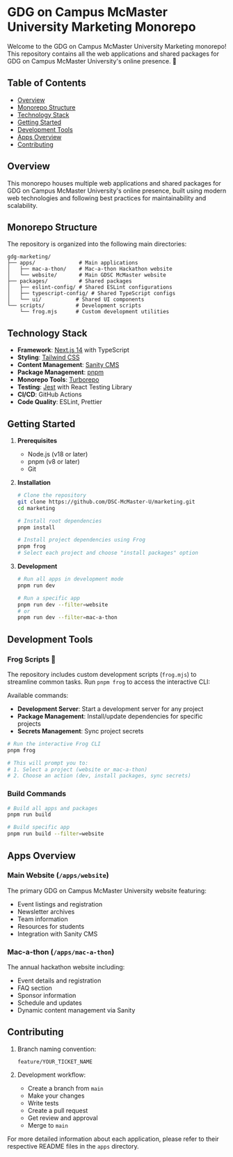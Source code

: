 # GDG on Campus McMaster University Marketing Monorepo

Welcome to the GDG on Campus McMaster University Marketing monorepo! This repository contains all the web applications and shared packages for GDG on Campus McMaster University's online presence. 👋

## Table of Contents

- [Overview](#overview)
- [Monorepo Structure](#monorepo-structure)
- [Technology Stack](#technology-stack)
- [Getting Started](#getting-started)
- [Development Tools](#development-tools)
- [Apps Overview](#apps-overview)
- [Contributing](#contributing)

## Overview

This monorepo houses multiple web applications and shared packages for GDG on Campus McMaster University's online presence, built using modern web technologies and following best practices for maintainability and scalability.

## Monorepo Structure

The repository is organized into the following main directories:

```
gdg-marketing/
├── apps/              # Main applications
│   ├── mac-a-thon/    # Mac-a-thon Hackathon website
│   └── website/       # Main GDSC McMaster website
├── packages/          # Shared packages
│   ├── eslint-config/ # Shared ESLint configurations
│   ├── typescript-config/ # Shared TypeScript configs
│   └── ui/           # Shared UI components
└── scripts/          # Development scripts
    └── frog.mjs      # Custom development utilities
```

## Technology Stack

- **Framework**: [Next.js 14](https://nextjs.org/) with TypeScript
- **Styling**: [Tailwind CSS](https://tailwindcss.com/)
- **Content Management**: [Sanity CMS](https://www.sanity.io/)
- **Package Management**: [pnpm](https://pnpm.io/)
- **Monorepo Tools**: [Turborepo](https://turbo.build/)
- **Testing**: [Jest](https://jestjs.io/) with React Testing Library
- **CI/CD**: GitHub Actions
- **Code Quality**: ESLint, Prettier

## Getting Started

1. **Prerequisites**
   - Node.js (v18 or later)
   - pnpm (v8 or later)
   - Git

2. **Installation**

   ```bash
   # Clone the repository
   git clone https://github.com/DSC-McMaster-U/marketing.git
   cd marketing

   # Install root dependencies
   pnpm install

   # Install project dependencies using Frog
   pnpm frog
   # Select each project and choose "install packages" option
   ```

3. **Development**

   ```bash
   # Run all apps in development mode
   pnpm run dev

   # Run a specific app
   pnpm run dev --filter=website
   # or
   pnpm run dev --filter=mac-a-thon
   ```

## Development Tools

### Frog Scripts 🐸

The repository includes custom development scripts (`frog.mjs`) to streamline common tasks. Run `pnpm frog` to access the interactive CLI:

Available commands:

- **Development Server**: Start a development server for any project
- **Package Management**: Install/update dependencies for specific projects
- **Secrets Management**: Sync project secrets

```bash
# Run the interactive Frog CLI
pnpm frog

# This will prompt you to:
# 1. Select a project (website or mac-a-thon)
# 2. Choose an action (dev, install packages, sync secrets)
```

### Build Commands

```bash
# Build all apps and packages
pnpm run build

# Build specific app
pnpm run build --filter=website
```

## Apps Overview

### Main Website (`/apps/website`)

The primary GDG on Campus McMaster University website featuring:

- Event listings and registration
- Newsletter archives
- Team information
- Resources for students
- Integration with Sanity CMS

### Mac-a-thon (`/apps/mac-a-thon`)

The annual hackathon website including:

- Event details and registration
- FAQ section
- Sponsor information
- Schedule and updates
- Dynamic content management via Sanity

## Contributing

1. Branch naming convention:

   ```
   feature/YOUR_TICKET_NAME
   ```

2. Development workflow:
   - Create a branch from `main`
   - Make your changes
   - Write tests
   - Create a pull request
   - Get review and approval
   - Merge to `main`

For more detailed information about each application, please refer to their respective README files in the `apps` directory.
